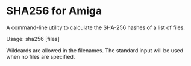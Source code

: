 # SHA256 for Amiga
A command-line utility to calculate the SHA-256 hashes of a list of files.

Usage: sha256 [files]

Wildcards are allowed in the filenames. The standard input will be used when
no files are specified.
